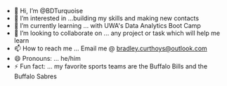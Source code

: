 - 👋 Hi, I’m @BDTurquoise
- 👀 I’m interested in ...building my skills and making new contacts
- 🌱 I’m currently learning ... with UWA's Data Analytics Boot Camp
- 💞️ I’m looking to collaborate on ... any project or task which will help me learn
- 📫 How to reach me ... Email me @ bradley.curthoys@outlook.com  
- 😄 Pronouns: ... he/him
- ⚡ Fun fact: ... my favorite sports teams are the Buffalo Bills and the Buffalo Sabres

<!---
BDTurquoise/BDTurquoise is a ✨ special ✨ repository because its `README.md` (this file) appears on your GitHub profile.
You can click the Preview link to take a look at your changes.
--->
